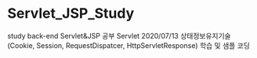 # Servlet_JSP_Study
study back-end
Servlet&JSP 공부
Servlet
2020/07/13 상태정보유지기술(Cookie, Session, RequestDispatcer, HttpServletResponse) 학습 및 샘플 코딩

